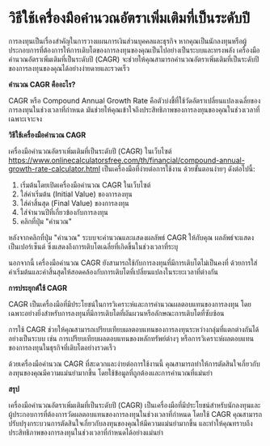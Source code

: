 วิธีใช้เครื่องมือคำนวณอัตราเพิ่มเติมที่เป็นระดับปี
==================================================

การลงทุนเป็นเรื่องสำคัญในการวางแผนการเงินส่วนบุคคลและธุรกิจ หากคุณเป็นนักลงทุนหรือผู้ประกอบการที่ต้องการให้การเติบโตของการลงทุนของคุณเป็นไปอย่างเป็นระบบและทรงพลัง เครื่องมือคำนวณอัตราเพิ่มเติมที่เป็นระดับปี (CAGR) จะช่วยให้คุณสามารถคำนวณอัตราเพิ่มเติมที่เป็นระดับปีของการลงทุนของคุณได้อย่างง่ายดายและรวดเร็ว

**คำนวณ CAGR คืออะไร?**

CAGR หรือ Compound Annual Growth Rate คือตัวบ่งชี้ที่ใช้วัดอัตราเปลี่ยนแปลงเฉลี่ยของการลงทุนในช่วงเวลาที่กำหนด มันช่วยให้คุณเข้าใจถึงประสิทธิภาพของการลงทุนของคุณในช่วงเวลาที่เฉพาะเจาะจง

**วิธีใช้เครื่องมือคำนวณ CAGR**

เครื่องมือคำนวณอัตราเพิ่มเติมที่เป็นระดับปี (CAGR) ในเว็บไซต์ <https://www.onlinecalculatorsfree.com/th/financial/compound-annual-growth-rate-calculator.html> เป็นเครื่องมือที่ง่ายต่อการใช้งาน ด้วยขั้นตอนง่ายๆ ดังต่อไปนี้:

1. เริ่มต้นโดยเปิดเครื่องมือคำนวณ CAGR ในเว็บไซต์
2. ใส่ค่าเริ่มต้น (Initial Value) ของการลงทุน
3. ใส่ค่าสิ้นสุด (Final Value) ของการลงทุน
4. ใส่จำนวนปีที่เกี่ยวข้องกับการลงทุน
5. คลิกที่ปุ่ม "คำนวณ"

หลังจากคลิกที่ปุ่ม "คำนวณ" ระบบจะคำนวณและแสดงผลลัพธ์ CAGR ให้กับคุณ ผลลัพธ์จะแสดงเป็นเปอร์เซ็นต์ ซึ่งแสดงถึงการเติบโตเฉลี่ยที่เกิดขึ้นในช่วงเวลาที่ระบุ

นอกจากนี้ เครื่องมือคำนวณ CAGR ยังสามารถใช้กับการลงทุนที่มีการเติบโตไม่เป็นคงที่ ด้วยการใส่ค่าเริ่มต้นและค่าสิ้นสุดให้สอดคล้องกับการเติบโตที่เปลี่ยนแปลงในระยะเวลาที่ต่างกัน

**การประยุกต์ใช้ CAGR**

CAGR เป็นเครื่องมือที่มีประโยชน์ในการวิเคราะห์และการคำนวณผลตอบแทนของการลงทุน โดยเฉพาะอย่างยิ่งสำหรับการลงทุนที่มีการเติบโตที่ผันผวนหรือลักษณะการเติบโตที่ซับซ้อน

การใช้ CAGR ช่วยให้คุณสามารถเปรียบเทียบผลตอบแทนของการลงทุนระหว่างกลุ่มที่แตกต่างกันได้อย่างเป็นระบบ เช่น การเปรียบเทียบผลตอบแทนของหลักทรัพย์ต่างๆ หรือการวิเคราะห์ผลตอบแทนของการลงทุนในธุรกิจที่เติบโตอย่างรวดเร็ว

ด้วยเครื่องมือคำนวณ CAGR ที่สะดวกและง่ายต่อการใช้งานนี้ คุณสามารถทำให้การตัดสินใจเกี่ยวกับลงทุนของคุณมีความแม่นยำมากขึ้น โดยใช้ข้อมูลที่ถูกต้องและการคำนวณที่แม่นยำ

**สรุป**

เครื่องมือคำนวณอัตราเพิ่มเติมที่เป็นระดับปี (CAGR) เป็นเครื่องมือที่มีประโยชน์สำหรับนักลงทุนและผู้ประกอบการที่ต้องการวัดผลตอบแทนของการลงทุนในช่วงเวลาที่กำหนด โดยใช้ CAGR คุณสามารถปรับปรุงกระบวนการตัดสินใจเกี่ยวกับลงทุนของคุณให้มีความแม่นยำมากขึ้น และทำให้คุณทราบถึงประสิทธิภาพของการลงทุนในช่วงเวลาที่กำหนดได้อย่างแม่นยำ